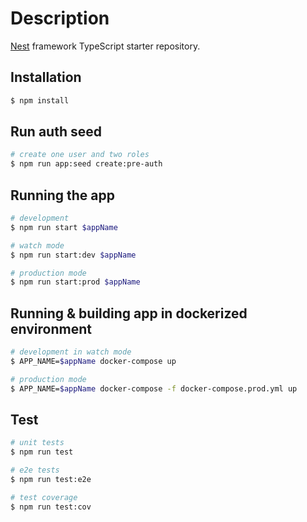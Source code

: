 # Description

[Nest](https://github.com/nestjs/nest) framework TypeScript starter repository.

## Installation

```bash
$ npm install
```

## Run auth seed

```bash
# create one user and two roles
$ npm run app:seed create:pre-auth
```

## Running the app

```bash
# development
$ npm run start $appName

# watch mode
$ npm run start:dev $appName

# production mode
$ npm run start:prod $appName
```

## Running & building app in dockerized environment

```bash
# development in watch mode
$ APP_NAME=$appName docker-compose up

# production mode
$ APP_NAME=$appName docker-compose -f docker-compose.prod.yml up
```


## Test

```bash
# unit tests
$ npm run test

# e2e tests
$ npm run test:e2e

# test coverage
$ npm run test:cov
```

